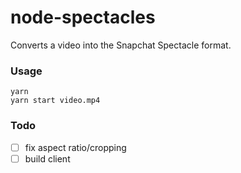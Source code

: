 # node-spectacles
Converts a video into the Snapchat Spectacle format.

### Usage
    yarn
    yarn start video.mp4

### Todo
- [ ] fix aspect ratio/cropping
- [ ] build client
